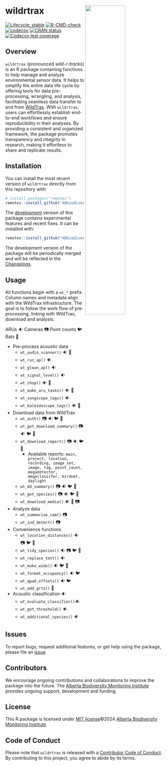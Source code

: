 
# wildrtrax <img src="man/figures/logo.png" width="50%" align="right" />

<!-- badges: start -->
[![Lifecycle: stable](https://img.shields.io/badge/lifecycle-stable-brightgreen.svg)](https://lifecycle.r-lib.org/articles/stages.html#stable)
[![R-CMD-check](https://github.com/ABbiodiversity/wildrtrax/actions/workflows/R-CMD-check.yaml/badge.svg)](https://github.com/ABbiodiversity/wildrtrax/actions/workflows/R-CMD-check.yaml)
[![codecov](https://codecov.io/gh/ABbiodiversity/wildrtrax/branch/main/graph/badge.svg)](https://app.codecov.io/gh/ABbiodiversity/wildrtrax)
[![CRAN status](https://www.r-pkg.org/badges/version/wildrtrax)](https://CRAN.R-project.org/package=wildrtrax)
[![Codecov test coverage](https://codecov.io/gh/ABbiodiversity/wildRtrax/branch/main/graph/badge.svg)](https://app.codecov.io/gh/ABbiodiversity/wildRtrax?branch=dev)
<!-- badges: end -->

## Overview

`wildrtrax` (pronounced *wild-r-tracks*) is an R package containing functions to help manage and analyze environmental sensor data. It helps to simplify the entire data life cycle by offering tools for data pre-processing, wrangling, and analysis, facilitating seamless data transfer to and from [WildTrax](https://www.wildtrax.ca/home.html). With `wildrtrax`, users can effortlessly establish end-to-end workflows and ensure reproducibility in their analyses. By providing a consistent and organized framework, the package promotes transparency and integrity in research, making it effortless to share and replicate results.

## Installation

You can install the most recent version of `wildrtrax` directly from this repository with:

``` r
# install.packages("remotes")
remotes::install_github("ABbiodiversity/wildrtrax")
```

The [development](https://github.com/ABbiodiversity/wildrtrax/tree/development) version of this package contains experimental features and recent fixes. It can be installed with: 

```r
remotes::install_github("ABbiodiversity/wildrtrax@development")
```

The development version of the package will be periodically merged and will be reflected in the [Changelogs](https://abbiodiversity.github.io/wildrtrax/news/index.html).

## Usage

All functions begin with a `wt_*` prefix. Column names and metadata align with the WildTrax infrastructure. The goal is to follow the work flow of pre-processing, linking with WildTrax, download and analysis.

ARUs :sound:
Cameras :camera:
Point counts :bird:
Bats :bat:

- Pre-process acoustic data
  - `wt_audio_scanner()` :sound: :bat:
  - `wt_run_ap()` :sound:
  - `wt_glean_ap()` :sound:
  - `wt_signal_level()` :sound:
  - `wt_chop()` :sound: :bat:
  - `wt_make_aru_tasks()` :sound: :bat:
  - `wt_songscope_tags()` :sound:
  - `wt_kaleidoscope_tags()` :sound: :bat:
- Download data from WildTrax
  - `wt_auth()` :camera: :sound: :bird: :bat:
  - `wt_get_download_summary()` :camera: :sound: :bird: :bat:
  - `wt_download_report()` :camera: :sound: :bird: :bat:
    - Available reports: `main, project, location, recording, image_set, image, tag, point_count, megadetector, megaclassifer, birdnet, daylight`
  - `wt_dd_summary()` :camera: :sound: :bird: :bat:
  - `wt_get_species()` :camera: :sound: :bird: :bat:
  - `wt_download_media()` :sound: :bat: :camera:
- Analyze data
  - `wt_summarise_cam()` :camera:
  - `wt_ind_detect()` :camera:
- Convenience functions
  - `wt_location_distances()` :sound: :camera: :bird: :bat:
  - `wt_tidy_species()` :sound: :camera: :bird: :bat:
  - `wt_replace_tmtt()` :sound:
  - `wt_make_wide()` :sound: :bird: :bat:
  - `wt_format_occupancy()` :sound: :bird:
  - `wt_qpad_offsets()` :sound: :bird:
  - `wt_add_grts()` :bat:
- Acoustic classification :sound:
  - `wt_evaluate_classifier()`:sound:
  - `wt_get_threshold()` :sound:
  - `wt_additional_species()` :sound:

## Issues

To report bugs, request additional features, or get help using the package, please file an
[issue](https://github.com/ABbiodiversity/wildrtrax/issues).

## Contributors

We encourage ongoing contributions and collaborations to improve the package into the future. The [Alberta Biodiversity Monitoring Institute](https://abmi.ca) provides ongoing support, development and funding.

## License

This R package is licensed under [MIT license](https://github.com/ABbiodiversity/wildrtrax/blob/master/LICENSE)©2024 [Alberta Biodiversity Monitoring Institute](https://abmi.ca).

## Code of Conduct

Please note that `wildrtrax` is released with a [Contributor Code of Conduct](CODE_OF_CONDUCT.md). By contributing to this project, you agree to abide by its terms.
